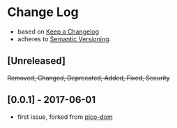 <!-- markdownlint-disable MD022 MD024 MD026 MD032 MD041 -->

# Change Log

- based on [Keep a Changelog](http://keepachangelog.com/)
- adheres to [Semantic Versioning](http://semver.org/).

## [Unreleased]
~~Removed, Changed, Deprecated, Added, Fixed, Security~~

## [0.0.1] - 2017-06-01
- first issue, forked from [pico-dom](https://www.npmjs.com/package/pico-dom)
